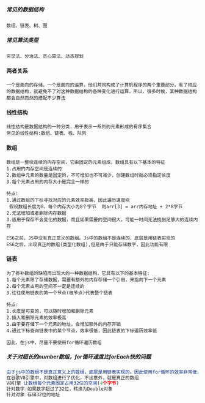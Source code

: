 ##### 常见的数据结构

```
数组、链表、树、图
```



##### 常见算法类型

```
穷举法、分治法、贪心算法、动态规划
```



#### 两者关系

```
一个是面向的存储，一个是面向的运算，他们共同构成了计算机程序的两个重要部分。有了相应的数据结构，就避免不了对这种数据结构的各种变化进行运算，所以，很多时候，某种数据结构都会自然而然的搭配不少算法
```



#### 线性结构

```
线性结构是数据结构的一种分类，用于表示一系列的元素形成的有序集合
常见的线性结构:数组、链表、栈、队列
```



#### 数组

```
数组是一整块连续的内存空间，它由固定的元素组成，数组具有以下基本的特征
1.占用的内存空间是连续的
2.数组中元素的数量是固定的，不可增加也不可减少，创建数组时就必须指定长度
3.每个元素占用的内存大小是完全一样的

特点:
1.通过数组的下标寻找对应的元素效率极高，因此遍历速度块
 假设数组长度为8，每个内存大小为8个字节  则arr[3] = arr内存地址 + 2*8字节
2.无法增加或者删除内存数据
3.适用于保存不会变化的数据，而且如果需要的空间很大，可能一时间无法找到足够大的连续内存
```



````
ES6之前，JS中没有真正意义的数组。Js中的数组不是连续的，底层是用链表实现的
ES6之后，出现真正的数组(类型化数组),但是由于只能存储数字，因此功能有限
````



#### 链表

```
为了弥补数组的缺陷而出现大的一种数据结构，它具有以下的基本特征:
1.每个元素除了存储数据，需要有额外的内存存储一个引用，来指向下一个元素
2.每个元素占用的空间不一定是连续的
3.往往使用链表的第一个节点(根节点)代表整个链表

特点:
1.长度是可变的，可以随时增加和删除元素
2.插入和删除元素的效率极高
3.由于要存储下一个元素的地址，会增加额外的内存开销
4.通过下标查询链表中的某个节点，效率很低，因此链表的下标遍历效率低

因此，在js中，尽量不要使用for循环遍历数组
```



##### 关于对超长的number数组，for循环速度比forEach快的问题

  ```js
由于js中的数组不是真正意义上的数组，底层是用链表实现的。因此使用for循环的效率非常低，但是对于纯数字的数组，使用for循环时一些浏览器会将这些数组变成类型化数组(数据结构中真正的数字组),因此遍历速度会比forEach快，forEach遍历用的是迭代的方法。
在谷歌V8引擎中，对数组进行了优化，不出意外，就是真正的数组
V8引擎 让数组每个元素固定占用32位的空间(4个字节)
针对数字:如果数字超过了32位，转换为Double对象
针对对象:存储32位的地址
  ```



